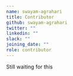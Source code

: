 ```yaml
---
name: swayam-agrahari
title: Contributor
github: swayam-agrahari
twitter: ""
linkedin: ""
slack: ""
joining_date: ""
role: contributor
---
```


Still waiting for this
